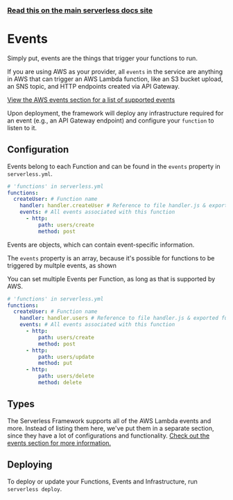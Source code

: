 <!--
title: Serverless Framework - AWS Lambda Guide - Events
menuText: Events
menuOrder: 6
description: Configuring AWS Lambda function events in the Serverless Framework
layout: Doc
-->

<!-- DOCS-SITE-LINK:START automatically generated  -->
### [Read this on the main serverless docs site](https://www.serverless.com/framework/docs/providers/aws/guide/events)
<!-- DOCS-SITE-LINK:END -->

# Events

Simply put, events are the things that trigger your functions to run.

If you are using AWS as your provider, all `events` in the service are anything in AWS that can trigger an AWS Lambda function, like an S3 bucket upload, an SNS topic, and HTTP endpoints created via API Gateway.

[View the AWS events section for a list of supported events](../events)

Upon deployment, the framework will deploy any infrastructure required for an event (e.g., an API Gateway endpoint) and configure your `function` to listen to it.

## Configuration

Events belong to each Function and can be found in the `events` property in `serverless.yml`.

```yml
# 'functions' in serverless.yml
functions:
  createUser: # Function name
    handler: handler.createUser # Reference to file handler.js & exported function 'createUser'
    events: # All events associated with this function
      - http:
          path: users/create
          method: post
```

Events are objects, which can contain event-specific information.

The `events` property is an array, because it's possible for functions to be triggered by multple events, as shown

You can set multiple Events per Function, as long as that is supported by AWS.

```yml
# 'functions' in serverless.yml
functions:
  createUser: # Function name
    handler: handler.users # Reference to file handler.js & exported function 'users'
    events: # All events associated with this function
      - http:
          path: users/create
          method: post
      - http:
          path: users/update
          method: put
      - http:
          path: users/delete
          method: delete
```

## Types

The Serverless Framework supports all of the AWS Lambda events and more.  Instead of listing them here, we've put them in a separate section, since they have a lot of configurations and functionality.  [Check out the events section for more information.](../events)

## Deploying

To deploy or update your Functions, Events and Infrastructure, run `serverless deploy`.
